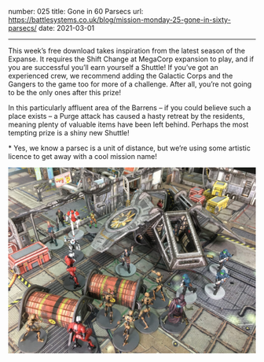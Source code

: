number: 025
title: Gone in 60 Parsecs
url: https://battlesystems.co.uk/blog/mission-monday-25-gone-in-sixty-parsecs/
date: 2021-03-01

---

This week’s free download takes inspiration from the latest season of the Expanse. It requires the Shift Change at MegaCorp expansion to play, and if you are successful you’ll earn yourself a Shuttle! If you’ve got an experienced crew, we recommend adding the Galactic Corps and the Gangers to the game too for more of a challenge. After all, you’re not going to be the only ones after this prize!

In this particularly affluent area of the Barrens – if you could believe such a place exists – a Purge attack has caused a hasty retreat by the residents, meaning plenty of valuable items have been left behind. Perhaps the most tempting prize is a shiny new Shuttle!

\* Yes, we know a parsec is a unit of distance, but we’re using some artistic licence to get away with a cool mission name!

![](shuttle.jpg)

